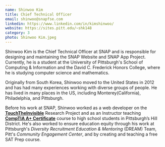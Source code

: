 ```yaml
---
name: Shinwoo Kim
title: Chief Technical Officer
email: shinwoo@snapfse.com
linkedin: https://www.linkedin.com/in/kimshinwoo/
website: https://sites.pitt.edu/~shk148
category: 3
photo: Shinwoo Kim.jpeg
---
```

Shinwoo Kim is the Chief Technical Officer at SNAP and is responsible for designing and maintaining the SNAP Website and SNAP App Project. Currently, he is a student at the University of Pittsburgh's School of Computing & Information and the David C. Frederick Honors College, where he is studying computer science and mathematics.

Originally from South Korea, Shinwoo moved to the United States in 2012 and has had many experiences working with diverse groups of people. He has lived in many places in the US, including Monterey(California), Philadelphia, and Pittsburgh.

Before his work at SNAP, Shinwoo worked as a web developer on the [**TouchTheInvisible**](https://touchtheinvisible.com/) Research Project and as an Instructor teaching [**CompTIA A+ Certificate**](https://www.comptia.org/certifications/a) course to high school students in Pittsburgh’s Hill District. He's also worked to ensure education equity through his work at Pittsburgh's *Diversity Recruitment Education & Mentoring* (DREAM) Team, Pitt's *Community Engagement Center*, and by creating and teaching a free SAT Prep course.
